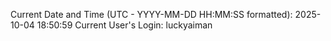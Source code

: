 Current Date and Time (UTC - YYYY-MM-DD HH:MM:SS formatted): 2025-10-04 18:50:59
Current User's Login: luckyaiman
